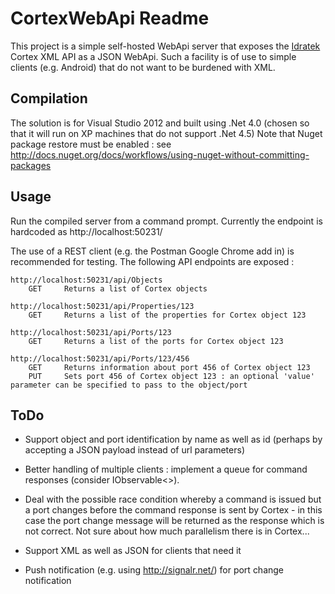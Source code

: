 # CortexWebApi Readme

This project is a simple self-hosted WebApi server that exposes the [Idratek](http://www.idratek.com/) Cortex XML API as a JSON WebApi.
Such a facility is of use to simple clients (e.g. Android) that do not want to be burdened with XML.

## Compilation

The solution is for Visual Studio 2012 and built using .Net 4.0 (chosen so that it will run on XP machines that do not support .Net 4.5)
Note that Nuget package restore must be enabled : see http://docs.nuget.org/docs/workflows/using-nuget-without-committing-packages

## Usage

Run the compiled server from a command prompt.  Currently the endpoint is hardcoded as http://localhost:50231/

The use of a REST client (e.g. the Postman Google Chrome add in) is recommended for testing.
The following API endpoints are exposed :

	http://localhost:50231/api/Objects
		GET		Returns a list of Cortex objects

	http://localhost:50231/api/Properties/123
		GET		Returns a list of the properties for Cortex object 123

	http://localhost:50231/api/Ports/123
		GET		Returns a list of the ports for Cortex object 123

	http://localhost:50231/api/Ports/123/456
		GET		Returns information about port 456 of Cortex object 123
		PUT		Sets port 456 of Cortex object 123 : an optional 'value' parameter can be specified to pass to the object/port

## ToDo

- Support object and port identification by name as well as id (perhaps by accepting a JSON payload instead of url parameters)

- Better handling of multiple clients : implement a queue for command responses (consider IObservable<>).

- Deal with the possible race condition whereby a command is issued but a port changes before the command response is sent by Cortex - in this
case the port change message will be returned as the response which is not correct.  Not sure about how much parallelism there is in Cortex...

- Support XML as well as JSON for clients that need it

- Push notification (e.g. using http://signalr.net/) for port change notification
